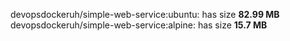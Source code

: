 devopsdockeruh/simple-web-service:ubuntu: has size **82.99 MB**
devopsdockeruh/simple-web-service:alpine: has size **15.7 MB**
